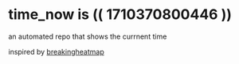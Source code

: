 # time_now is (( 1710370800446 ))

an automated repo that shows the currnent time

inspired by [breakingheatmap](https://github.com/breakingheatmap/breakingheatmap)